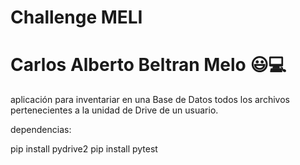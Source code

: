 # Challenge MELI
# Carlos Alberto Beltran Melo 😃💻

aplicación para inventariar en una Base de Datos todos los archivos pertenecientes a la unidad de Drive de un usuario.

dependencias:

pip install pydrive2 
pip install pytest 




